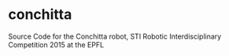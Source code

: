# conchitta
Source Code for the Conchitta robot, STI Robotic Interdisciplinary Competition 2015 at the EPFL
